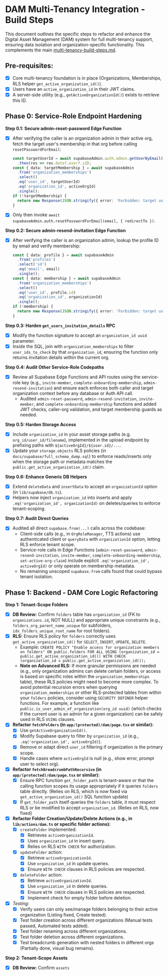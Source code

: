 # DAM Multi-Tenancy Integration - Build Steps

This document outlines the specific steps to refactor and enhance the Digital Asset Management (DAM) system for full multi-tenancy support, ensuring data isolation and organization-specific functionality. This complements the main [multi-tenancy-build-steps.md](mdc:docs/multi-tenant/multi-tenancy-build-steps.md).

## Pre-requisites:

*   [X] Core multi-tenancy foundation is in place (Organizations, Memberships, RLS helper `get_active_organization_id()`).
*   [X] Users have an `active_organization_id` in their JWT claims.
*   [X] A server-side utility (e.g., `getActiveOrganizationId()`) exists to retrieve this ID.

## Phase 0: Service-Role Endpoint Hardening

**Step 0.1: Secure admin-reset-password Edge Function**
*   [X] After verifying the caller is an organization admin in their active org, fetch the target user's membership in that org before calling `resetPasswordForEmail`:
    ```ts
    const targetUserId = await supabaseAdmin.auth.admin.getUserByEmail(email)
      .then(res => res.data?.user?.id);
    const { data: targetMembership } = await supabaseAdmin
      .from('organization_memberships')
      .select()
      .eq('user_id', targetUserId)
      .eq('organization_id', activeOrgId)
      .single();
    if (!targetMembership) {
      return new Response(JSON.stringify({ error: 'Forbidden: target user not in organization' }), { status: 403, headers: corsHeaders });
    }
    ```
*   [X] Only then invoke `await supabaseAdmin.auth.resetPasswordForEmail(email, { redirectTo })`.

**Step 0.2: Secure admin-resend-invitation Edge Function**
*   [X] After verifying the caller is an organization admin, lookup the profile ID by email and verify membership:
    ```ts
    const { data: profile } = await supabaseAdmin
      .from('profiles')
      .select('id')
      .eq('email', email)
      .single();
    const { data: membership } = await supabaseAdmin
      .from('organization_memberships')
      .select()
      .eq('user_id', profile.id)
      .eq('organization_id', organizationId)
      .single();
    if (!membership) {
      return new Response(JSON.stringify({ error: 'Forbidden: target user not in organization' }), { status: 403, headers: corsHeaders });
    }
    ```

**Step 0.3: Harden `get_users_invitation_details` RPC**
*   [X] Modify the function signature to accept an `organization_id uuid` parameter.
*   [X] Inside the SQL, join with `organization_memberships` to filter `user_ids_to_check` by that `organization_id`, ensuring the function only returns invitation details within the current org.

**Step 0.4: Audit Other Service-Role Codepaths**
*   [X] Review all Supabase Edge Functions and API routes using the service-role key (e.g., `invite-member`, `complete-onboarding-membership`, `admin-resend-invitation`) and ensure each enforces both caller and target organization context before any database or Auth API call.
    - Audited `admin-reset-password`, `admin-resend-invitation`, `invite-member`, and `complete-onboarding-membership` functions and added JWT checks, caller-org validation, and target membership guards as needed.

**Step 0.5: Harden Storage Access**
*   [X] Include `organization_id` in your asset storage paths (e.g. `org_id/user_id/filename`), implemented in the upload endpoint by prefixing paths with `${activeOrgId}/${user.id}/...`.
*   [X] Update your `storage.objects` RLS policies (in `docs/supabase/full_schema_dump.sql`) to enforce reads/inserts only when the storage path or metadata matches the `public.get_active_organization_id()` claim.

**Step 0.6: Enhance Generic DB Helpers**
*   [X] Extend `deleteData` and `insertData` to accept an `organizationId` option (in `lib/supabase/db.ts`).
*   [X] Helpers now inject `organization_id` into inserts and apply `.eq('organization_id', organizationId)` on deletes/queries to enforce tenant-scoping.

**Step 0.7: Audit Direct Queries**
*   [X] Audited all direct `supabase.from(...)` calls across the codebase:
    - Client-side calls (e.g., in `OrgRoleManager`, TTS actions) use authenticated client or `queryData` with `organizationId` option, letting RLS enforce tenant scope.
    - Service-role calls in Edge Functions (`admin-reset-password`, `admin-resend-invitation`, `invite-member`, `complete-onboarding-membership`, `set-active-org-claim`) include explicit `.eq('organization_id', activeOrgId)` or only operate on membership metadata.
    - No remaining unscoped `supabase.from` calls found that could bypass tenant isolation.

## Phase 1: Backend - DAM Core Logic Refactoring

**Step 1: Tenant-Scope Folders**
*   [X] **DB Review:** Confirm `folders` table has `organization_id` (FK to `organizations.id`, NOT NULL) and appropriate unique constraints (e.g., `folders_org_parent_name_unique` for subfolders, `idx_folders_unique_root_name` for root folders).
*   [X] **RLS:** Ensure RLS policy for `folders` correctly uses `get_active_organization_id()` for `SELECT`, `INSERT`, `UPDATE`, `DELETE`.
    *   Example: `CREATE POLICY "Enable access for organization members on folders" ON public.folders FOR ALL USING (organization_id = public.get_active_organization_id()) WITH CHECK (organization_id = public.get_active_organization_id());`
    *   **Note on Advanced RLS:** If more granular permissions are needed (e.g., only organization admins can delete certain folders, or access is based on specific roles within the `organization_memberships` table), these RLS policies might need to become more complex. To avoid potential recursion errors when querying `organization_memberships` or other RLS-protected tables from within your `folders` policies, consider using `SECURITY DEFINER` helper functions. For example, a function like `public.is_user_admin_of_organization(org_id uuid)` (which checks if the current user is an admin for a given organization) can be safely used in RLS `USING` clauses.
*   [X] **Refactor `fetchFolders` (in `app/(protected)/dam/page.tsx` or similar):**
    *   [X] Use `getActiveOrganizationId()`.
    *   [X] Modify Supabase query to filter by `organization_id` (e.g., `.eq('organization_id', activeOrgId)`).
    *   [X] Remove or adapt direct `user_id` filtering if organization is the primary scope.
    *   [X] Handle cases where `activeOrgId` is null (e.g., show error, prompt user to select org).
*   [X] **Refactor `fetchBreadcrumbPathRecursive` (in `app/(protected)/dam/page.tsx` or similar):**
    *   [X] Ensure RPC function `get_folder_path` is tenant-aware or that the calling function scopes its usage appropriately if it queries `folders` table directly. (Relies on RLS, which is now fixed via `get_active_organization_id()` SQL function update)
    *   [X] If `get_folder_path` itself queries the `folders` table, it must respect RLS or be modified to accept `organization_id`. (Relies on RLS, now fixed)
*   [X] **Refactor Folder Creation/Update/Delete Actions (e.g., in `lib/actions/dam.ts` or specific folder actions):**
    *   [X] `createFolder` implemented:
        *   [X] Retrieves `activeOrganizationId`.
        *   [X] Uses `organization_id` in insert query.
        *   [X] Relies on RLS `WITH CHECK` for authorization.
    *   [X] `updateFolder` action:
        *   [X] Retrieve `activeOrganizationId`.
        *   [X] Use `organization_id` in update queries.
        *   [X] Ensure `WITH CHECK` clauses in RLS policies are respected.
    *   [X] `deleteFolder` action:
        *   [X] Retrieve `activeOrganizationId`.
        *   [X] Use `organization_id` in delete queries.
        *   [X] Ensure `WITH CHECK` clauses in RLS policies are respected.
        *   [X] Implement check for empty folder before deletion.
*   [X] *Testing:*
    *   [X] Verify users can only see/manage folders belonging to their active organization (Listing fixed, Create tested).
    *   [X] Test folder creation across different organizations (Manual tests passed, Automated tests added).
    *   [X] Test folder renaming across different organizations.
    *   [X] Test folder deletion across different organizations.
    *   [X] Test breadcrumb generation with nested folders in different orgs (Partially done, visual bug remains).

**Step 2: Tenant-Scope Assets**
*   [X] **DB Review:** Confirm `assets`